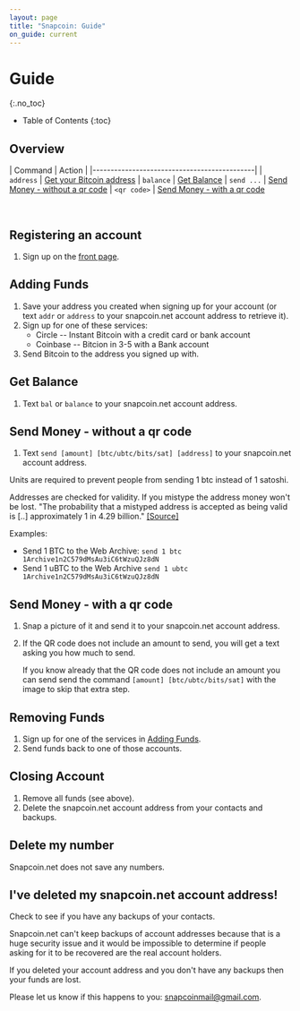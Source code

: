 ```yaml
---
layout: page
title: "Snapcoin: Guide"
on_guide: current
---
```


Guide
=====
{:.no_toc}

* Table of Contents
{:toc}

Overview
--------

| Command           | Action                  |
|---------------------------------------------|
| `address`         | [Get your Bitcoin address](#adding-funds)
| `balance`         | [Get Balance](#get-balance)
| `send ...`        | [Send Money - without a qr code](#send-money---without-a-qr-code)
| `<qr code>`       | [Send Money - with a qr code](#send-money---with-a-qr-code)

<br />

Registering an account
----------------------

1. Sign up on the [front page](index.html#register).

Adding Funds
------------

1. Save your address you created when signing up for your account
   (or text `addr` or `address` to your snapcoin.net account address to retrieve it).
2. Sign up for one of these services:
    * Circle -- Instant Bitcoin with a credit card or bank account
    * Coinbase -- Bitcion in 3-5 with a Bank account
3. Send Bitcoin to the address you signed up with.

Get Balance
-----------

1. Text `bal` or `balance` to your snapcoin.net account address.


Send Money - without a qr code
-------------------------

1. Text `send [amount] [btc/ubtc/bits/sat] [address]` to your snapcoin.net account address.

Units are required to prevent people from sending 1 btc instead of 1 satoshi.

Addresses are checked for validity. If you mistype the address money won't be lost.
"The probability that a mistyped address is accepted as being valid is [..] approximately 1 in 4.29 billion."
[[Source]](https://en.bitcoin.it/wiki/Address#Addresses_are_case_sensitive_and_exact)

Examples:

- Send 1 BTC to the Web Archive: `send 1 btc 1Archive1n2C579dMsAu3iC6tWzuQJz8dN`
- Send 1 uBTC to the Web Archive `send 1 ubtc 1Archive1n2C579dMsAu3iC6tWzuQJz8dN`

Send Money - with a qr code
---------------------------

1. Snap a picture of it and send it to your snapcoin.net account address.
2. If the QR code does not include an amount to send, you will get a text asking you how much to send.

   If you know already that the QR code does not include an amount
   you can send send the command `[amount] [btc/ubtc/bits/sat]` with the image to skip that extra step.

Removing Funds
--------------

1. Sign up for one of the services in [Adding Funds](#adding-funds).
2. Send funds back to one of those accounts.

Closing Account
---------------

1. Remove all funds (see above).
2. Delete the snapcoin.net account address from your contacts and backups.

Delete my number
----------------

Snapcoin.net does not save any numbers.

I've deleted my snapcoin.net account address!
---------------------------------------------

Check to see if you have any backups of your contacts.

Snapcoin.net can't keep backups of account addresses because
that is a huge security issue and it would be impossible to
determine if people asking for it to be recovered are the real
account holders.

If you deleted your account address and you don't have any backups
then your funds are lost.

Please let us know if this happens to you: <snapcoinmail@gmail.com>.
